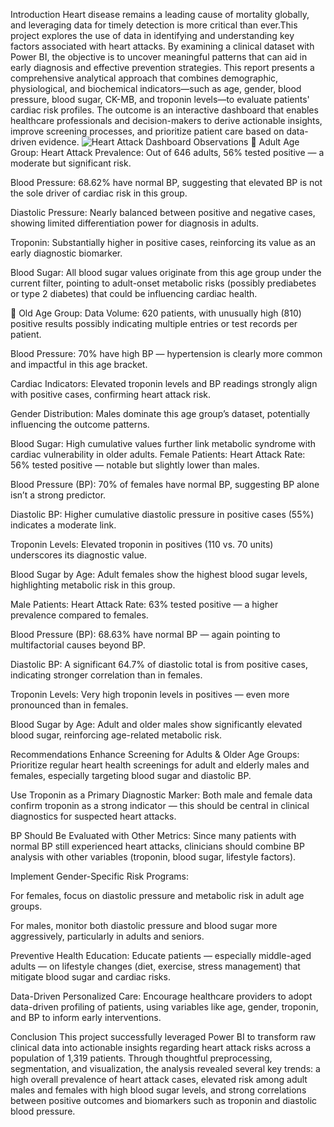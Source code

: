 Introduction 
Heart disease remains a leading cause of mortality globally, and leveraging data for timely detection is more critical than ever.This project explores the use of data  in identifying and understanding key factors associated with heart attacks. By examining a clinical dataset with Power BI, the objective is to uncover meaningful patterns that can aid in early diagnosis and effective prevention strategies.
This report presents a comprehensive analytical approach that combines demographic, physiological, and biochemical indicators—such as age, gender, blood pressure, blood sugar, CK-MB, and troponin levels—to evaluate patients' cardiac risk profiles. The outcome is an interactive dashboard that enables healthcare professionals and decision-makers to derive actionable insights, improve screening processes, and prioritize patient care based on data-driven evidence.
![Heart Attack Dashboard](https://github.com/user-attachments/assets/3841b1d0-1362-4401-84a1-90de29757db6)
Observations
🔸 Adult Age Group:
Heart Attack Prevalence: Out of 646 adults, 56% tested positive — a moderate but significant risk.


Blood Pressure: 68.62% have normal BP, suggesting that elevated BP is not the sole driver of cardiac risk in this group.


Diastolic Pressure: Nearly balanced between positive and negative cases, showing limited differentiation power for diagnosis in adults.


Troponin: Substantially higher in positive cases, reinforcing its value as an early diagnostic biomarker.


Blood Sugar: All blood sugar values originate from this age group under the current filter, pointing to adult-onset metabolic risks (possibly prediabetes or type 2 diabetes) that could be influencing cardiac health.


🔸 Old Age Group:
Data Volume: 620 patients, with unusually high (810) positive results possibly indicating multiple entries or test records per patient.


Blood Pressure: 70% have high BP — hypertension is clearly more common and impactful in this age bracket.


Cardiac Indicators: Elevated troponin levels and BP readings strongly align with positive cases, confirming heart attack risk.


Gender Distribution: Males dominate this age group’s dataset, potentially influencing the outcome patterns.


Blood Sugar: High cumulative values further link metabolic syndrome with cardiac vulnerability in older adults.
Female Patients:
Heart Attack Rate: 56% tested positive — notable but slightly lower than males.


Blood Pressure (BP): 70% of females have normal BP, suggesting BP alone isn’t a strong predictor.


Diastolic BP: Higher cumulative diastolic pressure in positive cases (55%) indicates a moderate link.


Troponin Levels: Elevated troponin in positives (110 vs. 70 units) underscores its diagnostic value.


Blood Sugar by Age: Adult females show the highest blood sugar levels, highlighting metabolic risk in this group.


Male Patients:
Heart Attack Rate: 63% tested positive — a higher prevalence compared to females.


Blood Pressure (BP): 68.63% have normal BP — again pointing to multifactorial causes beyond BP.


Diastolic BP: A significant 64.7% of diastolic total is from positive cases, indicating stronger correlation than in females.


Troponin Levels: Very high troponin levels in positives — even more pronounced than in females.


Blood Sugar by Age: Adult and older males show significantly elevated blood sugar, reinforcing age-related metabolic risk.

Recommendations
Enhance Screening for Adults & Older Age Groups:
 Prioritize regular heart health screenings for adult and elderly males and females, especially targeting blood sugar and diastolic BP.


Use Troponin as a Primary Diagnostic Marker:
 Both male and female data confirm troponin as a strong indicator — this should be central in clinical diagnostics for suspected heart attacks.


BP Should Be Evaluated with Other Metrics:
 Since many patients with normal BP still experienced heart attacks, clinicians should combine BP analysis with other variables (troponin, blood sugar, lifestyle factors).


Implement Gender-Specific Risk Programs:


For females, focus on diastolic pressure and metabolic risk in adult age groups.


For males, monitor both diastolic pressure and blood sugar more aggressively, particularly in adults and seniors.


Preventive Health Education:
 Educate patients — especially middle-aged adults — on lifestyle changes (diet, exercise, stress management) that mitigate blood sugar and cardiac risks.


Data-Driven Personalized Care:
 Encourage healthcare providers to adopt data-driven profiling of patients, using variables like age, gender, troponin, and BP to inform early interventions.

Conclusion 
This project successfully leveraged Power BI to transform raw clinical data into actionable insights regarding heart attack risks across a population of 1,319 patients. Through thoughtful preprocessing, segmentation, and visualization, the analysis revealed several key trends: a high overall prevalence of heart attack cases, elevated risk among adult males and females with high blood sugar levels, and strong correlations between positive outcomes and biomarkers such as troponin and diastolic blood pressure.
